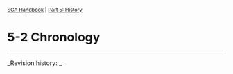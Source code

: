 <sup>[SCA Handbook](/sca-handbook/index.html) | [Part 5: History](../05_history/index.html)</sup> 

# 5-2 Chronology


***

_Revision history: _
